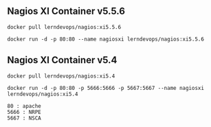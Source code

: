## Nagios XI Container v5.5.6
```
docker pull lerndevops/nagios:xi5.5.6
```
```
docker run -d -p 80:80 --name nagiosxi lerndevops/nagios:xi5.5.6
```

## Nagios XI Container v5.4

```
docker pull lerndevops/nagios:xi5.4
```
```
docker run -d -p 80:80 -p 5666:5666 -p 5667:5667 --name nagiosxi lerndevops/nagios:xi5.4
```
```
80 : apache
5666 : NRPE
5667 : NSCA
```

